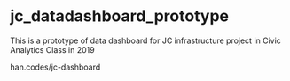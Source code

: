 # jc_datadashboard_prototype
This is a prototype of data dashboard for JC infrastructure project in Civic Analytics Class in 2019

han.codes/jc-dashboard
